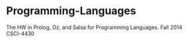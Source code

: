 Programming-Languages
=====================

The HW in Prolog, Oz, and Salsa for Programming Languages. Fall 2014 CSCI-4430
